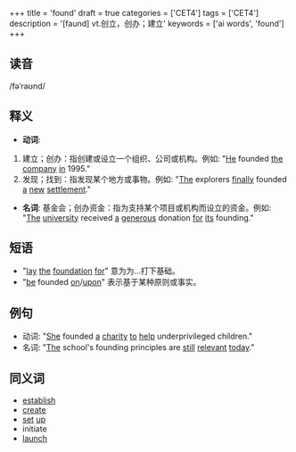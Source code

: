 +++
title = 'found'
draft = true
categories = ['CET4']
tags = ['CET4']
description = '[faund] vt.创立，创办；建立'
keywords = ['ai words', 'found']
+++

## 读音
/fəˈraʊnd/

## 释义
- **动词**:
1. 建立；创办：指创建或设立一个组织、公司或机构。例如: "[He](/zh/post/he/) founded [the](/zh/post/the/) [company](/zh/post/company/) [in](/zh/post/in/) 1995."
2. 发现；找到：指发现某个地方或事物。例如: "[The](/zh/post/the/) explorers [finally](/zh/post/finally/) founded [a](/zh/post/a/) [new](/zh/post/new/) [settlement](/zh/post/settlement/)."

- **名词**:
基金会；创办资金：指为支持某个项目或机构而设立的资金。例如: "[The](/zh/post/the/) [university](/zh/post/university/) received [a](/zh/post/a/) [generous](/zh/post/generous/) donation [for](/zh/post/for/) [its](/zh/post/its/) founding."

## 短语
- "[lay](/zh/post/lay/) [the](/zh/post/the/) [foundation](/zh/post/foundation/) [for](/zh/post/for/)" 意为为…打下基础。
- "[be](/zh/post/be/) founded [on](/zh/post/on/)/[upon](/zh/post/upon/)" 表示基于某种原则或事实。

## 例句
- 动词: "[She](/zh/post/she/) founded [a](/zh/post/a/) [charity](/zh/post/charity/) [to](/zh/post/to/) [help](/zh/post/help/) underprivileged children."
- 名词: "[The](/zh/post/the/) school's founding principles are [still](/zh/post/still/) [relevant](/zh/post/relevant/) [today](/zh/post/today/)."

## 同义词
- [establish](/zh/post/establish/)
- [create](/zh/post/create/)
- [set](/zh/post/set/) [up](/zh/post/up/)
- initiate
- [launch](/zh/post/launch/)
